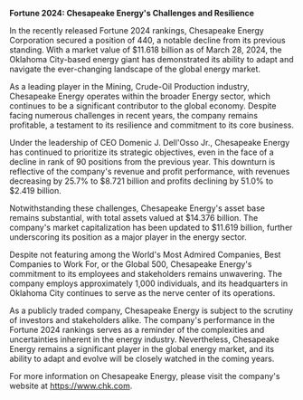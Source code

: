 **Fortune 2024: Chesapeake Energy's Challenges and Resilience**

In the recently released Fortune 2024 rankings, Chesapeake Energy Corporation secured a position of 440, a notable decline from its previous standing. With a market value of $11.618 billion as of March 28, 2024, the Oklahoma City-based energy giant has demonstrated its ability to adapt and navigate the ever-changing landscape of the global energy market.

As a leading player in the Mining, Crude-Oil Production industry, Chesapeake Energy operates within the broader Energy sector, which continues to be a significant contributor to the global economy. Despite facing numerous challenges in recent years, the company remains profitable, a testament to its resilience and commitment to its core business.

Under the leadership of CEO Domenic J. Dell'Osso Jr., Chesapeake Energy has continued to prioritize its strategic objectives, even in the face of a decline in rank of 90 positions from the previous year. This downturn is reflective of the company's revenue and profit performance, with revenues decreasing by 25.7% to $8.721 billion and profits declining by 51.0% to $2.419 billion.

Notwithstanding these challenges, Chesapeake Energy's asset base remains substantial, with total assets valued at $14.376 billion. The company's market capitalization has been updated to $11.619 billion, further underscoring its position as a major player in the energy sector.

Despite not featuring among the World's Most Admired Companies, Best Companies to Work For, or the Global 500, Chesapeake Energy's commitment to its employees and stakeholders remains unwavering. The company employs approximately 1,000 individuals, and its headquarters in Oklahoma City continues to serve as the nerve center of its operations.

As a publicly traded company, Chesapeake Energy is subject to the scrutiny of investors and stakeholders alike. The company's performance in the Fortune 2024 rankings serves as a reminder of the complexities and uncertainties inherent in the energy industry. Nevertheless, Chesapeake Energy remains a significant player in the global energy market, and its ability to adapt and evolve will be closely watched in the coming years.

For more information on Chesapeake Energy, please visit the company's website at https://www.chk.com.